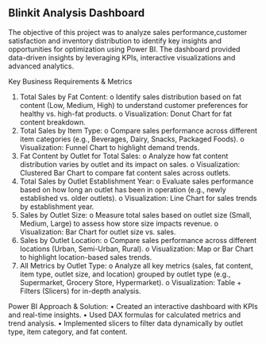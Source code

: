 ## Blinkit Analysis Dashboard 

The objective of this project was to analyze sales performance,customer satisfaction and inventory distribution to identify key insights and opportunities for optimization using Power BI. 
The dashboard provided data-driven insights by leveraging KPIs, interactive visualizations and advanced analytics.

Key Business Requirements & Metrics
1.	Total Sales by Fat Content:
o	Identify sales distribution based on fat content (Low, Medium, High) to understand customer preferences for healthy vs. high-fat products.
o	Visualization: Donut Chart for fat content breakdown.
2.	Total Sales by Item Type:
o	Compare sales performance across different item categories (e.g., Beverages, Dairy, Snacks, Packaged Foods).
o	Visualization: Funnel Chart to highlight demand trends.
3.	Fat Content by Outlet for Total Sales:
o	Analyze how fat content distribution varies by outlet and its impact on sales.
o	Visualization: Clustered Bar Chart to compare fat content sales across outlets.
4.	Total Sales by Outlet Establishment Year:
o	Evaluate sales performance based on how long an outlet has been in operation (e.g., newly established vs. older outlets).
o	Visualization: Line Chart for sales trends by establishment year.
5.	Sales by Outlet Size:
o	Measure total sales based on outlet size (Small, Medium, Large) to assess how store size impacts revenue.
o	Visualization: Bar Chart for outlet size vs. sales.
6.	Sales by Outlet Location:
o	Compare sales performance across different locations (Urban, Semi-Urban, Rural).
o	Visualization: Map or Bar Chart to highlight location-based sales trends.
7.	All Metrics by Outlet Type:
o	Analyze all key metrics (sales, fat content, item type, outlet size, and location) grouped by outlet type (e.g., Supermarket, Grocery Store, Hypermarket).
o	Visualization: Table + Filters (Slicers) for in-depth analysis.

Power BI Approach & Solution:
•	Created an interactive dashboard with KPIs and real-time insights.
•	Used DAX formulas for calculated metrics and trend analysis.
•	Implemented slicers to filter data dynamically by outlet type, item category, and fat content.

